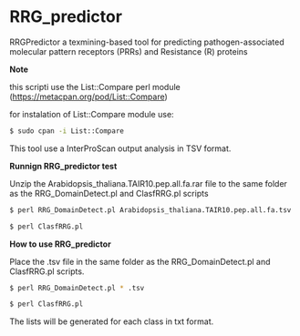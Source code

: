 # RRG_predictor
RRGPredictor a texmining-based tool for predicting pathogen-associated molecular pattern receptors (PRRs) and Resistance (R) proteins  


**Note**

this scripti use the List::Compare perl module (https://metacpan.org/pod/List::Compare)

for instalation of List::Compare module use:
```sh
$ sudo cpan -i List::Compare
```
This tool use a InterProScan output analysis in TSV format.

**Runnign RRG_predictor test**

Unzip the Arabidopsis_thaliana.TAIR10.pep.all.fa.rar file to the same folder as the RRG_DomainDetect.pl and ClasfRRG.pl scripts
```sh
$ perl RRG_DomainDetect.pl Arabidopsis_thaliana.TAIR10.pep.all.fa.tsv

$ perl ClasfRRG.pl
```
 **How to use RRG_predictor**
 
Place the .tsv file in the same folder as the RRG_DomainDetect.pl and ClasfRRG.pl scripts.
```sh
$ perl RRG_DomainDetect.pl * .tsv

$ perl ClasfRRG.pl
```
The lists will be generated for each class in txt format.




